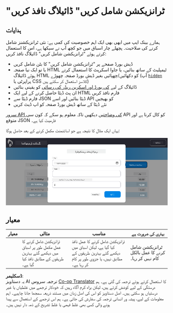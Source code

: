 <!--
CO_OP_TRANSLATOR_METADATA:
{
  "original_hash": "f23a868536c07da991b1d4e773161e25",
  "translation_date": "2025-08-26T00:48:59+00:00",
  "source_file": "7-bank-project/4-state-management/assignment.md",
  "language_code": "ur"
}
-->
# "ٹرانزیکشن شامل کریں" ڈائیلاگ نافذ کریں

## ہدایات

ہمارے بینک ایپ میں ابھی بھی ایک اہم خصوصیت کی کمی ہے: نئی ٹرانزیکشنز شامل کرنے کی صلاحیت۔
پچھلے چار اسباق میں جو کچھ آپ نے سیکھا ہے، اس کا استعمال کرتے ہوئے "ٹرانزیکشن شامل کریں" ڈائیلاگ نافذ کریں:

- ڈیش بورڈ صفحے پر "ٹرانزیکشن شامل کریں" کا بٹن شامل کریں
- یا تو ایک نیا صفحہ HTML ٹیمپلیٹ کے ساتھ بنائیں، یا جاوا اسکرپٹ کا استعمال کرتے ہوئے ڈائیلاگ HTML کو دکھائیں/چھپائیں بغیر ڈیش بورڈ صفحہ چھوڑے (آپ [`hidden`](https://developer.mozilla.org/docs/Web/HTML/Global_attributes/hidden) پراپرٹی یا CSS کلاسز استعمال کر سکتے ہیں)
- ڈائیلاگ کے لیے [کی بورڈ اور اسکرین ریڈر کی رسائی](https://developer.paciellogroup.com/blog/2018/06/the-current-state-of-modal-dialog-accessibility/) کو یقینی بنائیں
- ان پٹ ڈیٹا حاصل کرنے کے لیے ایک HTML فارم نافذ کریں
- فارم ڈیٹا سے JSON ڈیٹا بنائیں اور اسے API کو بھیجیں
- نئے ڈیٹا کے ساتھ ڈیش بورڈ صفحہ کو اپ ڈیٹ کریں

[سرور API کی وضاحتیں](../api/README.md) دیکھیں تاکہ معلوم ہو سکے کہ کون سی API کو کال کرنا ہے اور متوقع JSON فارمیٹ کیا ہے۔

یہاں ایک مثال کا نتیجہ ہے جو اسائنمنٹ مکمل کرنے کے بعد حاصل ہوگا:

![اسکرین شاٹ جو "ٹرانزیکشن شامل کریں" ڈائیلاگ کی مثال دکھا رہا ہے](../../../../translated_images/dialog.93bba104afeb79f12f65ebf8f521c5d64e179c40b791c49c242cf15f7e7fab15.ur.png)

## معیار

| معیار   | مثالی                                                                                           | مناسب                                                                                                                  | بہتری کی ضرورت ہے                           |
| -------- | ------------------------------------------------------------------------------------------------ | ----------------------------------------------------------------------------------------------------------------------- | --------------------------------------------|
|          | ٹرانزیکشن شامل کرنے کا عمل مکمل طور پر اسباق میں دیکھے گئے بہترین طریقوں کے مطابق نافذ کیا گیا ہے۔ | ٹرانزیکشن شامل کرنے کا عمل نافذ کیا گیا ہے، لیکن اسباق میں دیکھے گئے بہترین طریقوں کے مطابق نہیں، یا جزوی طور پر کام کر رہا ہے۔ | ٹرانزیکشن شامل کرنے کا عمل بالکل کام نہیں کر رہا۔ |

**ڈسکلیمر**:  
یہ دستاویز AI ترجمہ سروس [Co-op Translator](https://github.com/Azure/co-op-translator) کا استعمال کرتے ہوئے ترجمہ کی گئی ہے۔ ہم درستگی کے لیے کوشش کرتے ہیں، لیکن براہ کرم آگاہ رہیں کہ خودکار ترجمے میں غلطیاں یا غیر درستیاں ہو سکتی ہیں۔ اصل دستاویز کو اس کی اصل زبان میں مستند ذریعہ سمجھا جانا چاہیے۔ اہم معلومات کے لیے، پیشہ ور انسانی ترجمہ کی سفارش کی جاتی ہے۔ ہم اس ترجمے کے استعمال سے پیدا ہونے والی کسی بھی غلط فہمی یا غلط تشریح کے ذمہ دار نہیں ہیں۔